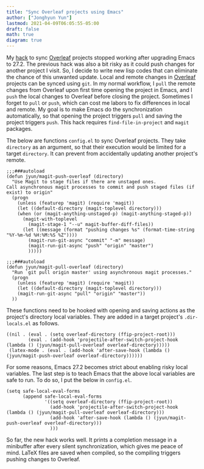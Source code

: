 ```yaml
---
title: "Sync Overleaf projects using Emacs"
author: ["Jonghyun Yun"]
lastmod: 2021-04-09T06:05:55-05:00
draft: false
math: true
diagram: true
---
```


My [hack](post.md) to sync [Overleaf](https://www.overleaf.com/) projects stopped working after upgrading Emacs to 27.2. The previous hack was also a bit risky as it could push changes for another project I visit. So, I decide to write new lisp codes that can eliminate the chance of this unwanted update. Local and remote changes in [Overleaf](https://www.overleaf.com/) projects can be synced using `git`. In my normal workflow, I `pull` the remote changes from Overleaf upon first time opening the project in Emacs, and I `push` the local changes to Overleaf before closing the project. Sometimes I forget to `pull` or `push`, which can cost me labors to fix differences in local and remote. My goal is to make Emacs do the synchronization automatically, so that opening the project triggers `pull` and saving the project triggers `push`. This hack requires `find-file-in-project` and `magit` packages.

The below are functions `config.el` to sync Overleaf projects. They take `directory` as an argument, so that their execution would be limited for a target `directory`. It can prevent from accidentally updating another project's remote.

```emacs-lisp
;;;###autoload
(defun jyun/magit-push-overleaf (directory)
  "Use Magit to stage files if there are unstaged ones.
Call asynchronous magit processes to commit and push staged files (if exist) to origin"
  (progn
    (unless (featurep 'magit) (require 'magit))
    (let ((default-directory (magit-toplevel directory)))
    (when (or (magit-anything-unstaged-p) (magit-anything-staged-p))
      (magit-with-toplevel
        (magit-stage-1 "--u" magit-buffer-diff-files))
      (let ((message (format "pushing changes %s" (format-time-string "%Y-%m-%d %H:%M:%S %Z"))))
        (magit-run-git-async "commit" "-m" message)
        (magit-run-git-async "push" "origin" "master")
        )))))

;;;###autoload
(defun jyun/magit-pull-overleaf (directory)
  "Run `git pull origin master' using asynchronous magit processes."
  (progn
    (unless (featurep 'magit) (require 'magit))
    (let ((default-directory (magit-toplevel directory)))
    (magit-run-git-async "pull" "origin" "master"))
  ))
```

These functions need to be hooked with opening and saving actions as the project's directory local variables. They are added in a target project's `.dir-locals.el` as follows.

```emacs-lisp
((nil . (eval . (setq overleaf-directory (ffip-project-root)))
        (eval . (add-hook 'projectile-after-switch-project-hook (lambda () (jyun/magit-pull-overleaf overleaf-directory)))))
 (latex-mode . (eval . (add-hook 'after-save-hook (lambda () (jyun/magit-push-overleaf overleaf-directory))))))
```

For some reasons, Emacs 27.2 becomes strict about enabling risky local variables.
The last step is to teach Emacs that the above local variables are safe to run. To do so, I put the below in `config.el`.

```emacs-lisp
(setq safe-local-eval-forms
      (append safe-local-eval-forms
              '((setq overleaf-directory (ffip-project-root))
                (add-hook 'projectile-after-switch-project-hook (lambda () (jyun/magit-pull-overleaf overleaf-directory)))
                (add-hook 'after-save-hook (lambda () (jyun/magit-push-overleaf overleaf-directory)))
                )))
```

So far, the new hack works well. It prints a completion message in a minibuffer after every silent synchronization, which gives me peace of mind. LaTeX files are saved when compiled, so the compiling triggers pushing changes to Overleaf.
